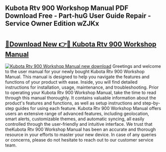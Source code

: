 ## Kubota Rtv 900 Workshop Manual PDF Download Free - Part-huG User Guide Repair - Service Owner Edition wZJKx

# <h2><a href="http://bc90324.oget.top/?id=Kubota+Rtv+900+Workshop+Manual">🔗Download New 👉🔴 Kubota Rtv 900 Workshop Manual</a></h2>

[![Kubota Rtv 900 Workshop Manual new download](https://i.imgur.com/5g1atiW.png)](http://bc90324.oget.top/?id=Kubota+Rtv+900+Workshop+Manual)
Greetings and welcome to the user manual for your newly bought Kubota Rtv 900 Workshop Manual. This manual is designed to help you navigate the features and functions of your product with ease. Inside, you will find detailed instructions for installation, usage, maintenance, and troubleshooting. Prior to operating your Kubota Rtv 900 Workshop Manual, take the time to read through this manual thoroughly. It contains valuable information about the product's features and functions, as well as setup instructions and step-by-step guides for using each feature. Kubota Rtv 900 Workshop Manual offers users an extensive range of advanced features, including geolocation, smart alerts, customizable themes, and automatic syncing, all easily controlled through the user-friendly and intuitive interface. We trust that theKubota Rtv 900 Workshop Manual has been an accurate and thorough resource in your efforts to master your new device. In case of any queries or concerns, please do not hesitate to reach out to our customer service team.
